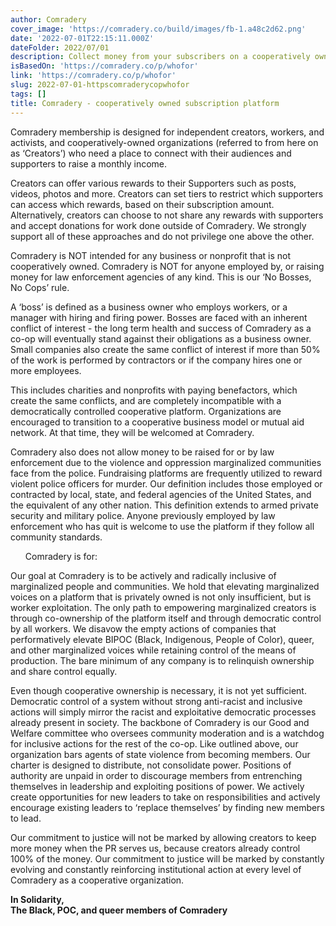 ```yaml
---
author: Comradery
cover_image: 'https://comradery.co/build/images/fb-1.a48c2d62.png'
date: '2022-07-01T22:15:11.000Z'
dateFolder: 2022/07/01
description: Collect money from your subscribers on a cooperatively owned platform
isBasedOn: 'https://comradery.co/p/whofor'
link: 'https://comradery.co/p/whofor'
slug: 2022-07-01-httpscomraderycopwhofor
tags: []
title: Comradery - cooperatively owned subscription platform
---
```

<p>Comradery membership is designed for independent creators, workers, and activists, and cooperatively-owned organizations (referred to from here on as ‘Creators’) who need a place to connect with their audiences and supporters to raise a monthly income.</p>
<p>Creators can offer various rewards to their Supporters such as posts, videos, photos and more. Creators can set tiers to restrict which supporters can access which rewards, based on their subscription amount. Alternatively, creators can choose to not share any rewards with supporters and accept donations for work done outside of Comradery. We strongly support all of these approaches and do not privilege one above the other.</p>
<p>Comradery is NOT intended for any business or nonprofit that is not cooperatively owned. Comradery is NOT for anyone employed by, or raising money for law enforcement agencies of any kind. This is our ‘No Bosses, No Cops’ rule.</p>
<p>A ‘boss’ is defined as a business owner who employs workers, or a manager with hiring and firing power. Bosses are faced with an inherent conflict of interest - the long term health and success of Comradery as a co-op will eventually stand against their obligations as a business owner. Small companies also create the same conflict of interest if more than 50% of the work is performed by contractors or if the company hires one or more employees.</p>
<p>This includes charities and nonprofits with paying benefactors, which create the same conflicts, and are completely incompatible with a democratically controlled cooperative platform. Organizations are encouraged to transition to a cooperative business model or mutual aid network. At that time, they will be welcomed at Comradery.</p>
<p>Comradery also does not allow money to be raised for or by law enforcement due to the violence and oppression marginalized communities face from the police. Fundraising platforms are frequently utilized to reward violent police officers for murder. Our definition includes those employed or contracted by local, state, and federal agencies of the United States, and the equivalent of any other nation. This definition extends to armed private security and military police. Anyone previously employed by law enforcement who has quit is welcome to use the platform if they follow all community standards.</p>
<ul> Comradery is for:             </ul>
<p>Our goal at Comradery is to be actively and radically inclusive of marginalized people and communities. We hold that elevating marginalized voices on a platform that is privately owned is not only insufficient, but is worker exploitation. The only path to empowering marginalized creators is through co-ownership of the platform itself and through democratic control by all workers. We disavow the empty actions of companies that performatively elevate BIPOC (Black, Indigenous, People of Color), queer, and other marginalized voices while retaining control of the means of production. The bare minimum of any company is to relinquish ownership and share control equally.</p>
<p>Even though cooperative ownership is necessary, it is not yet sufficient. Democratic control of a system without strong anti-racist and inclusive actions will simply mirror the racist and exploitative democratic processes already present in society. The backbone of Comradery is our Good and Welfare committee who oversees community moderation and is a watchdog for inclusive actions for the rest of the co-op. Like outlined above, our organization bars agents of state violence from becoming members. Our charter is designed to distribute, not consolidate power. Positions of authority are unpaid in order to discourage members from entrenching themselves in leadership and exploiting positions of power. We actively create opportunities for new leaders to take on responsibilities and actively encourage existing leaders to ‘replace themselves’ by finding new members to lead.</p>
<p>Our commitment to justice will not be marked by allowing creators to keep more money when the PR serves us, because creators already control 100% of the money. Our commitment to justice will be marked by constantly evolving and constantly reinforcing institutional action at every level of Comradery as a cooperative organization.</p>
<p><b>In Solidarity, <br/>
 The Black, POC, and queer members of Comradery</b></p>
